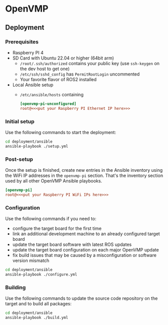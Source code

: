 # OpenVMP

## Deployment

### Prerequisites

- Raspberry PI 4
- SD Card with Ubuntu 22.04 or higher (64bit arm)
  - `/root/.ssh/authorized` contains your public key
    (use `ssh-keygen` on the dev host to get one)
  - `/etc/ssh/sshd_config` has `PermitRootLogin` uncommented
  - Your favorite flavor of ROS2 installed
- Local Ansible setup
  - `/etc/ansible/hosts` containing

    ```ini
    [openvmp-pi-unconfigured]
    root@<<<put your Raspberry PI Ethernet IP here>>>
    ```

### Initial setup

Use the following commands to start the deployment:

```sh
cd deployment/ansible
ansible-playbook ./setup.yml
```

### Post-setup

Once the setup is finished,
create new entries in the Ansible inventory using the WiFi IP addresses
in the `openvmp-pi` section.
That's the inventory section used by all other OpenVMP Ansible playbooks.

```ini
[openvmp-pi]
root@<<<put your Raspberry PI WiFi IPs here>>>
```

### Configuration

Use the following commands if you need to:

- configure the target board for the first time
- link an additional development machine to an already configured target board
- update the target board software with latest ROS updates
- update the target board configuration on each major OpenVMP update
- fix build issues that may be caused by a misconfiguration or software version
  mismatch

```sh
cd deployment/ansible
ansible-playbook ./configure.yml
```

### Building

Use the following commands to update the source code repository on the target
and to build all packages:

```sh
cd deployment/ansible
ansible-playbook ./build.yml
```
